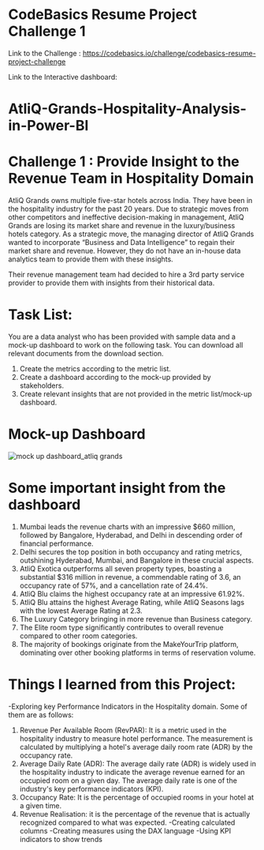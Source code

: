 # CodeBasics Resume Project Challenge 1

Link to the Challenge : https://codebasics.io/challenge/codebasics-resume-project-challenge

Link to the Interactive dashboard: 

# AtliQ-Grands-Hospitality-Analysis-in-Power-BI

# Challenge 1 : Provide Insight to the Revenue Team in Hospitality Domain

AtliQ Grands owns multiple five-star hotels across India. They have been in the hospitality industry for the past 20 years. Due to strategic moves from other competitors and ineffective decision-making in management, AtliQ Grands are losing its market share and revenue in the luxury/business hotels category. As a strategic move, the managing director of AtliQ Grands wanted to incorporate “Business and Data Intelligence” to regain their market share and revenue. However, they do not have an in-house data analytics team to provide them with these insights.

Their revenue management team had decided to hire a 3rd party service provider to provide them with insights from their historical data.

# Task List:  

You are a data analyst who has been provided with sample data and a mock-up dashboard to work on the following task. You can download all relevant documents from the download section.

1. Create the metrics according to the metric list.
2. Create a dashboard according to the mock-up provided by stakeholders.
3. Create relevant insights that are not provided in the metric list/mock-up dashboard.

# Mock-up Dashboard
![mock up dashboard_atliq grands](https://github.com/rajitaNV/AtliQ-Grands-Hospitality-Analysis-in-Power-BI/assets/121693250/ee96781d-ca65-475a-b6c0-22fc732daa12)

# Some important insight from the dashboard
1. Mumbai leads the revenue charts with an impressive $660 million, followed by Bangalore, Hyderabad, and Delhi in descending order of financial performance.
2. Delhi secures the top position in both occupancy and rating metrics, outshining Hyderabad, Mumbai, and Bangalore in these crucial aspects.
3. AtliQ Exotica outperforms all seven property types, boasting a substantial $316 million in revenue, a commendable rating of 3.6, an occupancy rate of 57%, and a cancellation rate of 24.4%.
4. AtliQ Blu claims the highest occupancy rate at an impressive 61.92%.
5. AtliQ Blu attains the highest Average Rating, while AtliQ Seasons lags with the lowest Average Rating at 2.3.
6. The Luxury Category bringing in more revenue than Business category.
7. The Elite room type significantly contributes to overall revenue compared to other room categories.
8. The majority of bookings originate from the MakeYourTrip platform, dominating over other booking platforms in terms of reservation volume.

# Things I learned from this Project:
-Exploring key Performance Indicators in the Hospitality domain. Some of them are as follows:
1.	Revenue Per Available Room (RevPAR): It is a metric used in the hospitality industry to measure hotel performance. The measurement is calculated by multiplying a hotel's average daily room rate (ADR) by the occupancy rate.
2.	Average Daily Rate (ADR): The average daily rate (ADR) is widely used in the hospitality industry to indicate the average revenue earned for an occupied room on a given day. The average daily rate is one of the industry's key performance indicators (KPI).
3.	Occupancy Rate: It is the percentage of occupied rooms in your hotel at a given time.
4.	Revenue Realisation: it is the percentage of the revenue that is actually recognized compared to what was expected.
-Creating calculated columns
-Creating measures using the DAX language
-Using KPI indicators to show trends


